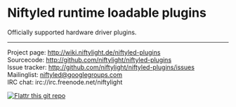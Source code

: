 Niftyled runtime loadable plugins
=================================

Officially supported hardware driver plugins.



------------------------------------------------------------------------------

Project page:	http://wiki.niftylight.de/niftyled-plugins  
Sourcecode:	http://github.com/niftylight/niftyled-plugins  
Issue tracker:	http://github.com/niftylight/niftyled-plugins/issues  
Mailinglist:	niftyled@googlegroups.com  
IRC chat:	irc://irc.freenode.net/niftylight   

[![Flattr this git repo](http://api.flattr.com/button/flattr-badge-large.png)](https://flattr.com/thing/1345750/niftyled)

